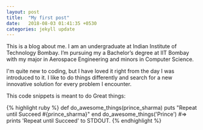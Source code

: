 ```yaml
---
layout: post
title:  "My first post"
date:   2018-08-03 01:41:35 +0530
categories: jekyll update
---
```

This is a blog about me.
I am an undergraduate at Indian Institute of Technology Bombay. I’m pursuing my a Bachelor’s degree at IIT Bombay with my major in Aerospace Engineering and minors in Computer Science.

I'm quite new to coding, but I have loved it right from the day I was introduced to it. I like to do things differently and search for a new innovative solution for every problem I encounter.

This code snippets is meant to do Great things:

{% highlight ruby %}
def do_awesome_things(prince_sharma)
  puts "Repeat until Succeed #{prince_sharma}"
end
do_awesome_things('Prince')
#=> prints 'Repeat until Succeed' to STDOUT.
{% endhighlight %}
